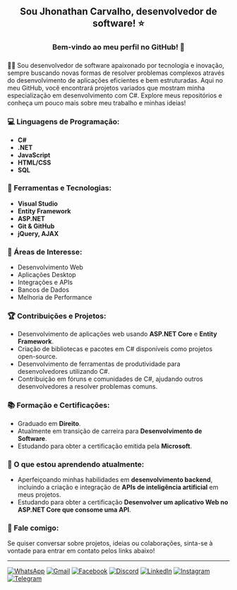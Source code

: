 ## <p align="center">Sou **Jhonathan Carvalho**, desenvolvedor de software! ⭐ </p>

### <p align="center">Bem-vindo ao meu perfil no GitHub! 💜</p>

### <p align="justify"> 
👨‍💻 Sou desenvolvedor de software apaixonado por tecnologia e inovação, sempre buscando novas formas de resolver problemas complexos através do desenvolvimento de aplicações eficientes e bem estruturadas. Aqui no meu GitHub, você encontrará projetos variados que mostram minha especialização em desenvolvimento com C#. Explore meus repositórios e conheça um pouco mais sobre meu trabalho e minhas ideias!
</p>

### 💻 Linguagens de Programação: 
- **C#** 
- **.NET** 
- **JavaScript**
- **HTML/CSS**
- **SQL**

### 💼 Ferramentas e Tecnologias:
- **Visual Studio**
- **Entity Framework**
- **ASP.NET**
- **Git & GitHub**
- **jQuery, AJAX**

### 🚀 Áreas de Interesse:
- Desenvolvimento Web
- Aplicações Desktop
- Integrações e APIs
- Bancos de Dados
- Melhoria de Performance

### 🏆 Contribuições e Projetos:
- Desenvolvimento de aplicações web usando **ASP.NET Core** e **Entity Framework**.
- Criação de bibliotecas e pacotes em C# disponíveis como projetos open-source.
- Desenvolvimento de ferramentas de produtividade para desenvolvedores utilizando C#.
- Contribuição em fóruns e comunidades de C#, ajudando outros desenvolvedores a resolver problemas comuns.

### 📚 Formação e Certificações:
- Graduado em **Direito**.
- Atualmente em transição de carreira para **Desenvolvimento de Software**.
- Estudando para obter a certificação emitida pela **Microsoft**.

### 🌱 O que estou aprendendo atualmente:
- Aperfeiçoando minhas habilidades em **desenvolvimento backend**, incluindo a criação e integração de **APIs de inteligência artificial** em meus projetos.
- Estudando para obter a certificação **Desenvolver um aplicativo Web no ASP.NET Core que consome uma API**.

### 💬 Fale comigo:
Se quiser conversar sobre projetos, ideias ou colaborações, sinta-se à vontade para entrar em contato pelos links abaixo!

-------------

<div>
<a href="https://wa.me/5527996202811" target="_blank"><img src="https://img.shields.io/badge/WhatsApp-25D366?style=for-the-badge&logo=whatsapp&logoColor=white" alt="WhatsApp"/></a>
<a href="mailto:ti.dev.carvalho@gmail.com" target="_blank"><img src="https://img.shields.io/badge/Gmail-D14836?style=for-the-badge&logo=gmail&logoColor=white" alt="Gmail"/></a>
<a href="https://www.facebook.com/jhonathancsouza/" target="_blank"><img src="https://img.shields.io/badge/Facebook-1877F2?style=for-the-badge&logo=facebook&logoColor=white" alt="Facebook"/></a>
<a href="https://discord.com/invite/jhonathancsouza" target="_blank"><img src="https://img.shields.io/badge/Discord-5865F2?style=for-the-badge&logo=discord&logoColor=white" alt="Discord"/></a>
<a href="https://www.linkedin.com/in/jhondevcarvalho/" target="_blank"><img src="https://img.shields.io/badge/LinkedIn-0077B5?style=for-the-badge&logo=linkedin&logoColor=white" alt="LinkedIn"/></a>
<a href="https://www.instagram.com/jhondevcarvalho/" target="_blank"><img src="https://img.shields.io/badge/Instagram-E4405F?style=for-the-badge&logo=instagram&logoColor=white" alt="Instagram"/></a>
<a href="https://t.me/jhonathancsouza" target="_blank"><img src="https://img.shields.io/badge/Telegram-0088CC?style=for-the-badge&logo=telegram&logoColor=white" alt="Telegram"/></a>
</div>


